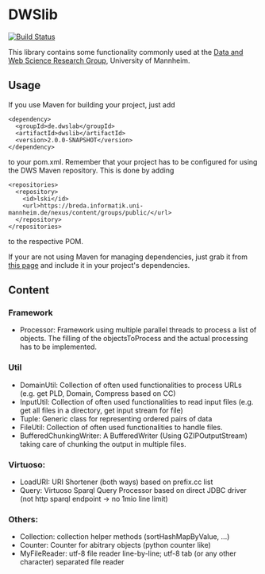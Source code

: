 DWSlib
======

[![Build Status](https://travis-ci.org/dfleischhacker/dwslib.svg?branch=master)](https://travis-ci.org/dfleischhacker/dwslib)

This library contains some functionality commonly used at the
[Data and Web Science Research Group](http://dws.informatik.uni-mannheim.de), University of Mannheim.

## Usage

If you use Maven for building your project, just add

```
<dependency>
  <groupId>de.dwslab</groupId>
  <artifactId>dwslib</artifactId>
  <version>2.0.0-SNAPSHOT</version>
</dependency>
```

to your pom.xml. Remember that your project has to be configured for using the DWS Maven repository. This
is done by adding

```
<repositories>
  <repository>
    <id>lski</id>
    <url>https://breda.informatik.uni-mannheim.de/nexus/content/groups/public/</url>
  </repository>
</repositories>
```

to the respective POM.

If your are not using Maven for managing dependencies, just grab it from
[this page](https://breda.informatik.uni-mannheim.de/nexus/index.html#nexus-search;gav~de.uni_mannheim.informatik.dws~dwslib~~~)
and include it in your project's dependencies.


## Content


### Framework
* Processor: Framework using multiple parallel threads to process a list of objects. The filling of the objectsToProcess and the actual processing has to be implemented. 

### Util
* DomainUtil: Collection of often used functionalities to process URLs (e.g. get PLD, Domain, Compress based on CC)
* InputUtil: Collection of often used functionalities to read input files (e.g. get all files in a directory, get input stream for file)
* Tuple: Generic class for representing ordered pairs of data
* FileUtil: Collection of often used functionalities to handle files.
* BufferedChunkingWriter: A BufferedWriter (Using GZIPOutputStream) taking care of chunking the output in multiple files.

### Virtuoso:
* LoadURI: URI Shortener (both ways) based on prefix.cc list
* Query: Virtuoso Sparql Query Processor based on direct JDBC driver (not http sparql endpoint -> no 1mio line limit)

### Others:
* Collection: collection helper methods (sortHashMapByValue, ...)
* Counter: Counter for abitrary objects (python counter like)
* MyFileReader: utf-8 file reader line-by-line; utf-8 tab (or any other character) separated file reader
